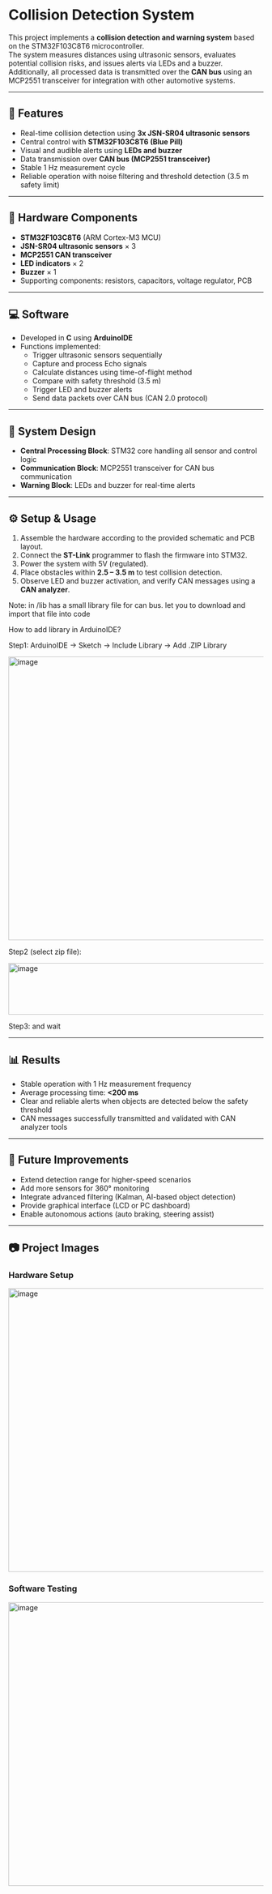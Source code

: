 # Collision Detection System

<p align="justify">

This project implements a **collision detection and warning system** based on the STM32F103C8T6 microcontroller.  
The system measures distances using ultrasonic sensors, evaluates potential collision risks, and issues alerts via LEDs and a buzzer.  
Additionally, all processed data is transmitted over the **CAN bus** using an MCP2551 transceiver for integration with other automotive systems.

</p>

---

## 🚗 Features
- Real-time collision detection using **3x JSN-SR04 ultrasonic sensors**
- Central control with **STM32F103C8T6 (Blue Pill)**
- Visual and audible alerts using **LEDs and buzzer**
- Data transmission over **CAN bus (MCP2551 transceiver)**
- Stable 1 Hz measurement cycle
- Reliable operation with noise filtering and threshold detection (3.5 m safety limit)

---

## 🔧 Hardware Components
- **STM32F103C8T6** (ARM Cortex-M3 MCU)
- **JSN-SR04 ultrasonic sensors** × 3
- **MCP2551 CAN transceiver**
- **LED indicators** × 2
- **Buzzer** × 1
- Supporting components: resistors, capacitors, voltage regulator, PCB

---

## 💻 Software
- Developed in **C** using **ArduinoIDE**
- Functions implemented:
  - Trigger ultrasonic sensors sequentially
  - Capture and process Echo signals
  - Calculate distances using time-of-flight method
  - Compare with safety threshold (3.5 m)
  - Trigger LED and buzzer alerts
  - Send data packets over CAN bus (CAN 2.0 protocol)

---

## 📐 System Design
- **Central Processing Block**: STM32 core handling all sensor and control logic
- **Communication Block**: MCP2551 transceiver for CAN bus communication
- **Warning Block**: LEDs and buzzer for real-time alerts

---

## ⚙️ Setup & Usage
1. Assemble the hardware according to the provided schematic and PCB layout.
2. Connect the **ST-Link** programmer to flash the firmware into STM32.
3. Power the system with 5V (regulated).
4. Place obstacles within **2.5 – 3.5 m** to test collision detection.
5. Observe LED and buzzer activation, and verify CAN messages using a **CAN analyzer**.

Note: in /lib has a small library file for can bus. let you to download and import that file into code

How to add library in ArduinoIDE?

Step1: ArduinoIDE -> Sketch -> Include Library -> Add .ZIP Library

<img width="560" height="560" alt="image" src="https://github.com/user-attachments/assets/5c8d1dea-0039-4d2e-960a-6528d86a70b2" />


Step2 (select zip file):

<img width="560" height="102" alt="image" src="https://github.com/user-attachments/assets/ac72b799-3f64-46e8-a3a8-660aa5f1173c" />

Step3: and wait 
 
---

## 📊 Results
- Stable operation with 1 Hz measurement frequency
- Average processing time: **<200 ms**
- Clear and reliable alerts when objects are detected below the safety threshold
- CAN messages successfully transmitted and validated with CAN analyzer tools

---

## 🚀 Future Improvements
- Extend detection range for higher-speed scenarios
- Add more sensors for 360° monitoring
- Integrate advanced filtering (Kalman, AI-based object detection)
- Provide graphical interface (LCD or PC dashboard)
- Enable autonomous actions (auto braking, steering assist)

---

## 📷 Project Images

### Hardware Setup
<img width="560" height="560" alt="image" src="https://github.com/user-attachments/assets/81023ccd-2d6b-4269-b37c-a41cdb7bfdd6" />


### Software Testing
<img width="560" height="560" alt="image" src="https://github.com/user-attachments/assets/7edf0383-636f-4830-82ea-abc735444d48" />

